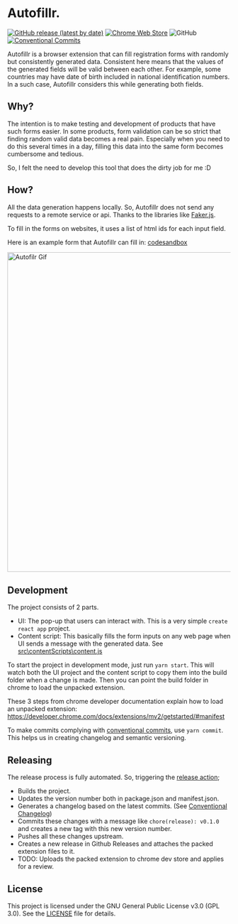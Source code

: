 # Autofillr.

[![GitHub release (latest by date)](https://img.shields.io/github/v/release/umutcanbolat/Autofillr?label=latest%20release&logo=github&style=flat-square)](https://github.com/umutcanbolat/Autofillr/releases/latest)
[![Chrome Web Store](https://img.shields.io/chrome-web-store/v/jcgfleiagjfjlgdpbignhphpdcbjplco?color=light-green&logo=google-chrome&logoColor=white&style=flat-square)](https://chrome.google.com/webstore/detail/autofillr/jcgfleiagjfjlgdpbignhphpdcbjplco)
![GitHub](https://img.shields.io/github/license/umutcanbolat/Autofillr?logoColor=white&logo=gnu&style=flat-square)
[![Conventional Commits](https://img.shields.io/badge/conventional%20commits-1.0.0-fe5196.svg?style=flat-square)](https://conventionalcommits.org)

Autofillr is a browser extension that can fill registration forms with randomly but consistently generated data. Consistent here means that the values of the generated fields will be valid between each other. For example, some countries may have date of birth included in national identification numbers. In a such case, Autofillr considers this while generating both fields.

## Why?

The intention is to make testing and development of products that have such forms easier. In some products, form validation can be so strict that finding random valid data becomes a real pain. Especially when you need to do this several times in a day, filling this data into the same form becomes cumbersome and tedious.

So, I felt the need to develop this tool that does the dirty job for me :D

## How?

All the data generation happens locally. So, Autofillr does not send any requests to a remote service or api. Thanks to the libraries like [Faker.js](https://github.com/marak/Faker.js/).

To fill in the forms on websites, it uses a list of html ids for each input field.

Here is an example form that Autofillr can fill in: [codesandbox](https://8vc76.csb.app/)

<img src="https://user-images.githubusercontent.com/10065235/109368480-8adcfd00-7899-11eb-85a9-293b67c69688.gif" alt="Autofilr Gif" width="720"/>

## Development

The project consists of 2 parts.

- UI: The pop-up that users can interact with. This is a very simple `create react app` project.
- Content script: This basically fills the form inputs on any web page when UI sends a message with the generated data. See [src\contentScripts\content.js](src\contentScripts\content.js)

To start the project in development mode, just run `yarn start`. This will watch both the UI project and the content script to copy them into the build folder when a change is made. Then you can point the build folder in chrome to load the unpacked extension.

These 3 steps from chrome developer documentation explain how to load an unpacked extension: https://developer.chrome.com/docs/extensions/mv2/getstarted/#manifest

To make commits complying with [conventional commits](https://www.conventionalcommits.org/), use `yarn commit`. This helps us in creating changelog and semantic versioning.

## Releasing

The release process is fully automated. So, triggering the [release action](https://github.com/umutcanbolat/Autofillr/actions/workflows/release.yml);

- Builds the project.
- Updates the version number both in package.json and manifest.json.
- Generates a changelog based on the latest commits. (See [Conventional Changelog](https://github.com/conventional-changelog))
- Commits these changes with a message like `chore(release): v0.1.0` and creates a new tag with this new version number.
- Pushes all these changes upstream.
- Creates a new release in Github Releases and attaches the packed extension files to it.
- TODO: Uploads the packed extension to chrome dev store and applies for a review.

## License

This project is licensed under the GNU General Public License v3.0 (GPL 3.0). See the [LICENSE](LICENSE) file for details.
